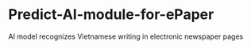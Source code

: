 # Predict-AI-module-for-ePaper
AI model recognizes Vietnamese writing in electronic newspaper pages
